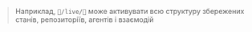 > Наприклад, `🧬/live/🦕` може активувати всю структуру збережених станів,
> репозиторіїв, агентів і взаємодій